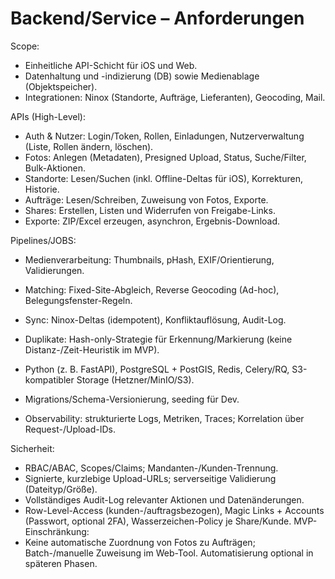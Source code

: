 # Backend/Service – Anforderungen

Scope:
- Einheitliche API-Schicht für iOS und Web.
- Datenhaltung und -indizierung (DB) sowie Medienablage (Objektspeicher).
- Integrationen: Ninox (Standorte, Aufträge, Lieferanten), Geocoding, Mail.

APIs (High-Level):
- Auth & Nutzer: Login/Token, Rollen, Einladungen, Nutzerverwaltung (Liste, Rollen ändern, löschen).
- Fotos: Anlegen (Metadaten), Presigned Upload, Status, Suche/Filter, Bulk-Aktionen.
- Standorte: Lesen/Suchen (inkl. Offline-Deltas für iOS), Korrekturen, Historie.
- Aufträge: Lesen/Schreiben, Zuweisung von Fotos, Exporte.
- Shares: Erstellen, Listen und Widerrufen von Freigabe-Links.
- Exporte: ZIP/Excel erzeugen, asynchron, Ergebnis-Download.

Pipelines/JOBS:
- Medienverarbeitung: Thumbnails, pHash, EXIF/Orientierung, Validierungen.
- Matching: Fixed-Site-Abgleich, Reverse Geocoding (Ad-hoc), Belegungsfenster-Regeln.
- Sync: Ninox-Deltas (idempotent), Konfliktauflösung, Audit-Log.
 - Duplikate: Hash-only-Strategie für Erkennung/Markierung (keine Distanz-/Zeit-Heuristik im MVP).

- Python (z. B. FastAPI), PostgreSQL + PostGIS, Redis, Celery/RQ, S3-kompatibler Storage (Hetzner/MinIO/S3).
- Migrations/Schema-Versionierung, seeding für Dev.
- Observability: strukturierte Logs, Metriken, Traces; Korrelation über Request-/Upload-IDs.

Sicherheit:
- RBAC/ABAC, Scopes/Claims; Mandanten-/Kunden-Trennung.
- Signierte, kurzlebige Upload-URLs; serverseitige Validierung (Dateityp/Größe).
- Vollständiges Audit-Log relevanter Aktionen und Datenänderungen.
 - Row-Level-Access (kunden-/auftragsbezogen), Magic Links + Accounts (Passwort, optional 2FA), Wasserzeichen-Policy je Share/Kunde.
MVP-Einschränkung:
- Keine automatische Zuordnung von Fotos zu Aufträgen; Batch-/manuelle Zuweisung im Web-Tool. Automatisierung optional in späteren Phasen.
